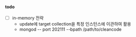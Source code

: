 #### todo
- [ ] in-memory 전략
  - update에 target collection을 특정 인스턴스에 이관하여 활용
  - mongod -- port 202111 --bpath /path/to/cleancode
